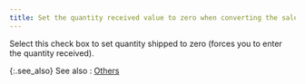 ```yaml
---
title: Set the quantity received value to zero when converting the sales order to sales receipt
---
```



Select this check box to set quantity shipped to zero (forces you to  enter the quantity received).


{:.see_also}
See also
: [Others]({{site.bp_baseurl}}/misc/othersothers_tab_misc_tab_flow_control_set_up_dialog_box_business_processes.html)
